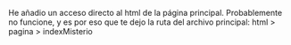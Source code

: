 He añadio un acceso directo al html de la página principal. Probablemente no funcione, y es por eso que te dejo la ruta del archivo principal:
html > pagina > indexMisterio
